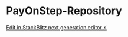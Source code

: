 # PayOnStep-Repository

[Edit in StackBlitz next generation editor ⚡️](https://stackblitz.com/~/github.com/kashifnawaz2003/PayOnStep-Repository)